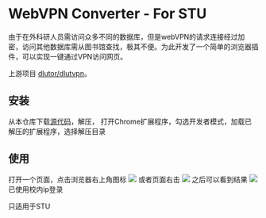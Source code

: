 # WebVPN Converter - For STU

由于在外科研人员需访问众多不同的数据库，但是webVPN的请求连接经过加密，访问其他数据库需从图书馆查找，极其不便。为此开发了一个简单的浏览器插件，可以实现一键通过VPN访问网页。

上游项目 [dlutor/dlutvpn](https://github.com/dlutor/dlutvpn)。

## 安装
从本仓库下载[源代码](https://github.com/Cloudac7/webvpn-converter/archive/refs/heads/master.zip)，解压，
打开Chrome扩展程序，勾选开发者模式，加载已解压的扩展程序，选择解压目录

## 使用
打开一个页面，点击浏览器右上角图标
![](https://i.imgur.com/o2puVLq.jpg)
或者页面右击
![](https://i.imgur.com/HFFVxk6.jpg)
之后可以看到结果
![](https://i.imgur.com/agOzeck.jpg)
已使用校内ip登录

只适用于STU